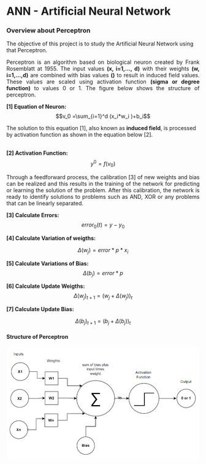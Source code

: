 # ANN - Artificial Neural Network

### Overview about Perceptron ##
<p align="jutify">
The objective of this project is to study the Artificial Neural Network using that Perceptron.
</p>

<p align="justify">
Perceptron is an algorithm based on biological neuron created by Frank Rosemblatt at 1955. The input values <b>(x, i=1,..., d)</b> with their weights <b>(w, i=1,...,d)</b> are combined with bias values <b>()</b> to result in induced field values. These values are scaled using activation function <b>(sigma or degree function)</b> to values 0 or 1. 
The figure below shows the structure of perceptron. 
</p>

<b>[1] Equation of Neuron:</b>
$$v_0 =\sum_{i=1}^d (x_i*w_i )+b_i$$

The solution to this equation [1], also known as <b>induced field</b>, is processed by activation function as shown in the equation below [2].<br><br/>

<b>[2] Activation Function:</b>
$$y^0 = f(v_0)$$

<p align="justify">
Through a feedforward process, the calibration [3] of new weights and bias can be realized and this results in the training of the network for predicting or learning the solution of the problem. After this calibration, the network is ready to identify solutions to problems such as AND, XOR or any problems that can be linearly separated. 
</p>

<b>[3] Calculate Errors:</b>
$$error_0(t) = y - y_0$$

<b>[4] Calculate Variation of weigths:</b>

$$\Delta(w_j) = error * p * x_i$$

<b>[5] Calculate Variations of Bias:</b>
$$\Delta(b_j) = error*p$$

<b>[6] Calculate Update Weigths:</b>
$$\Delta(w_j)_{t+1} = (w_j + \Delta(w_j))_t$$

<b>[7] Calculate Update Bias:</b>

$$\Delta(b_j)_{t+1} = (b_j + \Delta(b_j))_t$$


#### Structure of Perceptron

![Alt text](image.png)